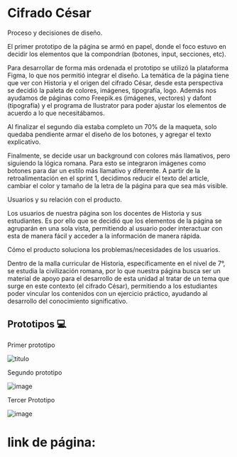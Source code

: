 

# Cifrado César


Proceso y decisiones de diseño.

El primer prototipo de la página se armó en papel, donde el foco estuvo en decidir los elementos que la compondrían (botones, input, secciones, etc).

Para desarrollar de forma más ordenada el prototipo se utilizó la plataforma Figma, lo que nos permitió integrar el diseño. La temática de la página tiene que ver con Historia y el origen del cifrado César, desde esta perspectiva se decidió la paleta de colores, imágenes, tipografía, logo. Además nos ayudamos de páginas como Freepik.es (imágenes, vectores) y dafont (tipografía) y el programa de Ilustrator para poder ajustar los elementos de acuerdo a lo que necesitábamos.

Al finalizar el segundo día estaba completo un 70% de la maqueta, solo quedaba pendiente armar el diseño de los botones, y agregar el texto explicativo.

Finalmente, se decide usar un background con colores más llamativos, pero siguiendo la lógica romana. Para esto se integraron imágenes como botones para dar un estilo más llamativo y diferente. A partir de la retroalimentación en el sprint 1, decidimos reducir el texto del article, cambiar el color y tamaño de la letra de la página para que sea más visible.

Usuarios y su relación con el producto.

Los usuarios de nuestra página son los docentes de Historia y sus estudiantes. Es por ello que se decidió que los elementos de la página se agruparán en una sola vista, permitiendo al usuario poder interactuar con esta de manera fácil y acceder a la información de manera rápida.

Cómo el producto soluciona los problemas/necesidades de los usuarios.

Dentro de la malla curricular de Historia, específicamente en el nivel de 7°, se estudia la civilización romana, por lo que nuestra página busca ser un material de apoyo para el desarrollo de esta unidad al tratar de un tema que surge en este contexto (el cifrado César), permitiendo a los estudiantes poder vincular los contenidos con un ejercicio práctico, ayudando al desarrollo del conocimiento significativo.

## Prototipos :computer:

Primer prototipo

![titulo](https://user-images.githubusercontent.com/89401942/135269513-1b8537b3-1b72-4563-8fdf-38fad54d75a4.png)

Segundo prototipo

![image](https://user-images.githubusercontent.com/89401942/135270066-8b3d2f2e-b00d-45b5-98c2-4237402ab01a.png)

Tercer Prototipo

![image](https://user-images.githubusercontent.com/89401942/135270099-e06d3d5b-e52d-43cb-a260-5c7f5d294793.png)


# link de página: 
























